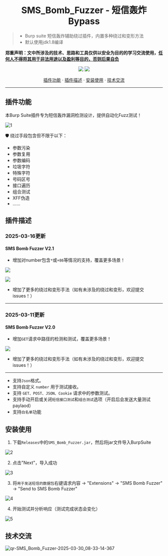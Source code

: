 <h1 align="center">SMS_Bomb_Fuzzer - 短信轰炸 Bypass</h1>

>* Burp suite 短信轰炸辅助绕过插件，内置多种绕过和变形方法
>* 默认使用jdk1.8编译

**郑重声明：文中所涉及的技术、思路和工具仅供以安全为目的的学习交流使用，<u>任何人不得将其用于非法用途以及盈利等目的，否则后果自负</u>** 
<p align="center">
<a href="https://github.com/yuziiiiiiiiii/SMS_Bomb_Fuzzer"><img src="https://img.shields.io/badge/Burp%20Suite-Extension-orange"></a>
<a href="https://github.com/yuziiiiiiiiii/SMS_Bomb_Fuzzer"><img  src="https://goreportcard.com/badge/github.com/projectdiscovery/httpx"></a>
</p>
<p align="center"><a href="#插件功能">插件功能</a> · <a href="#插件描述">插件描述</a> · <a href="#安装使用">安装使用</a> · <a href="#技术交流">技术交流</a></p>

---

## 插件功能

本Burp Suite插件专为短信轰炸漏洞检测设计，提供自动化Fuzz测试！

![1](https://gitee.com/yuziiiiiiiiii/blog/raw/master/img/20250307005532861.webp)

🛡️ 绕过手段包含但不限于以下：

* 参数污染
* 参数复用
* 参数编码
* 垃圾字符
* 特殊字符
* 号码区号
* 接口遍历
* 组合测试
* XFF伪造
* ......

## 插件描述

### 2025-03-16更新
#### SMS Bomb Fuzzer V2.1
* 增加对number包含`*`或`+86`等情况的支持，覆盖更多场景！

![](https://gitee.com/yuziiiiiiiiii/blog/raw/master/img/20250316012811196.webp)

![](https://gitee.com/yuziiiiiiiiii/blog/raw/master/img/20250316012843443.webp)

* 增加了更多的绕过和变形手法（如有未涉及的绕过和变形，欢迎提交issues！）

**********

### 2025-03-11更新
#### SMS Bomb Fuzzer V2.0
* 增加`GET`请求中路径的检测和测试，覆盖更多场景！

![](https://gitee.com/yuziiiiiiiiii/blog/raw/master/img/20250311235707242.webp)

* 增加了更多的绕过和变形手法（如有未涉及的绕过和变形，欢迎提交issues！）

**********

* 支持`Json`格式。
* 支持自定义 `number` 用于测试接收。
* 支持 `GET、POST、JSON、Cookie` 请求中的参数测试。
* 支持手动开启或关闭`短信接口测试`和`组合测试`选项（开启后会发送大量测试paylaod）
* 支持`白名单`功能

## 安装使用

1. 下载`Releases`中的`SMS_Bomb_Fuzzer.jar`，然后将jar文件导入BurpSuite

![2](https://gitee.com/yuziiiiiiiiii/blog/raw/master/img/20250307012034724.webp)

2. 点击"Next"，导入成功

![3](https://gitee.com/yuziiiiiiiiii/blog/raw/master/img/20250308003410006.webp)

3. 将`用于发送短信的数据包`右键请求内容 → "Extensions" → "SMS Bomb Fuzzer" → "Send to SMS Bomb Fuzzer"

![4](https://gitee.com/yuziiiiiiiiii/blog/raw/master/img/20250307014434369.webp)

4. 开始测试并分析响应（测试完成状态会变化）

![5](https://gitee.com/yuziiiiiiiiii/blog/raw/master/img/20250307005532861.webp)

## 技术交流

![qr-SMS_Bomb_Fuzzer-2025-03-30_08-33-14-367](https://github.com/user-attachments/assets/d842d1a5-79bd-4fda-b62c-fd0019d0cd3f)


